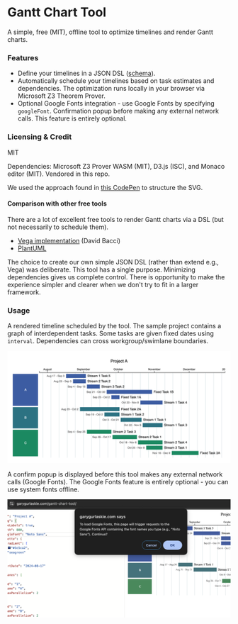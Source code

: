 # Gantt Chart Tool
A simple, free (MIT), offline tool to optimize timelines and render Gantt charts.

### Features
* Define your timelines in a JSON DSL ([schema](https://github.com/garyg1/gantt-chart-tool/blob/main/schema.json)).
* Automatically schedule your timelines based on task estimates and dependencies. The optimization runs locally in your browser via Microsoft Z3 Theorem Prover.
* Optional Google Fonts integration - use Google Fonts by specifying `googleFont`. Confirmation popup before making any external network calls. This feature is entirely optional.

### Licensing & Credit
MIT

Dependencies: Microsoft Z3 Prover WASM (MIT), D3.js (ISC), and Monaco editor (MIT). Vendored in this repo.

We used the approach found in [this CodePen](https://codepen.io/jey/pen/nOEeME) to structure the SVG.

#### Comparison with other free tools
There are a lot of excellent free tools to render Gantt charts via a DSL (but not necessarily to schedule them).
- [Vega implementation](https://github.com/PBI-David/Deneb-Showcase) (David Bacci)
- [PlantUML](https://plantuml.com/gantt-diagram)

The choice to create our own simple JSON DSL (rather than extend e.g., Vega) was deliberate. This tool has a single purpose. Minimizing dependencies gives us complete control. There is opportunity to make the experience simpler and clearer when we don't try to fit in a larger framework.

### Usage
A rendered timeline scheduled by the tool. The sample project contains a graph of interdependent tasks. Some tasks are given fixed dates using `interval`. Dependencies can cross workgroup/swimlane boundaries.

![An example timeline, showing a sample project with interdependent tasks](docs/images/Project%20A.timeline.2024-08-17.png)

A confirm popup is displayed before this tool makes any external network calls (Google Fonts). The Google Fonts feature is entirely optional - you can use system fonts offline.

![Google Fonts popup displayed](docs/images/Google%20Fonts%20consent%20popup.png)
